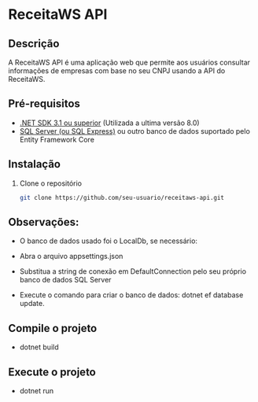 # ReceitaWS API

## Descrição
A ReceitaWS API é uma aplicação web que permite aos usuários consultar informações de empresas com base no seu CNPJ usando a API do ReceitaWS.

## Pré-requisitos
- [.NET SDK 3.1 ou superior](https://dotnet.microsoft.com/download) (Utilizada a ultima versão 8.0)
- [SQL Server (ou SQL Express)](https://www.microsoft.com/pt-br/sql-server/sql-server-downloads) ou outro banco de dados suportado pelo Entity Framework Core

## Instalação
1. Clone o repositório
   ```sh
   git clone https://github.com/seu-usuario/receitaws-api.git

## Observações:

 - O banco de dados usado foi o LocalDb, se necessário:

 - Abra o arquivo appsettings.json

 - Substitua a string de conexão em DefaultConnection pelo seu próprio banco de dados SQL Server

 - Execute o comando para criar o banco de dados:
         dotnet ef database update.


## Compile o projeto
- dotnet build

## Execute o projeto
- dotnet run
